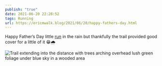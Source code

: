```yaml
---
publish: "true"
date: 2021-06-20 22:28:52
tags: Running
url: https://ericmwalk.blog/2021/06/20/happy-fathers-day.html
---
```


Happy Father’s Day little [run](https://www.strava.com/activities/5503131425) in the rain but thankfully the trail provided good cover for a little of it 😁🌧


![Trail extending into the distance with trees arching overhead lush green foliage under blue sky in a wooded area](https://ericmwalk.blog/uploads/2021/124b005716.jpg)